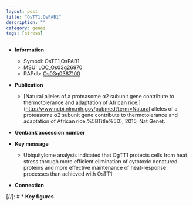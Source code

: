```yaml
---
layout: post
title: "OsTT1,OsPAB1"
description: ""
category: genes
tags: [stress]
---
```


* **Information**  
    + Symbol: OsTT1,OsPAB1  
    + MSU: [LOC_Os03g26970](http://rice.plantbiology.msu.edu/cgi-bin/ORF_infopage.cgi?orf=LOC_Os03g26970)  
    + RAPdb: [Os03g0387100](http://rapdb.dna.affrc.go.jp/viewer/gbrowse_details/irgsp1?name=Os03g0387100)  

* **Publication**  
    + [Natural alleles of a proteasome α2 subunit gene contribute to thermotolerance and adaptation of African rice.](http://www.ncbi.nlm.nih.gov/pubmed?term=Natural alleles of a proteasome α2 subunit gene contribute to thermotolerance and adaptation of African rice.%5BTitle%5D), 2015, Nat Genet.

* **Genbank accession number**  

* **Key message**  
    + Ubiquitylome analysis indicated that OgTT1 protects cells from heat stress through more efficient elimination of cytotoxic denatured proteins and more effective maintenance of heat-response processes than achieved with OsTT1

* **Connection**  

[//]: # * **Key figures**  


